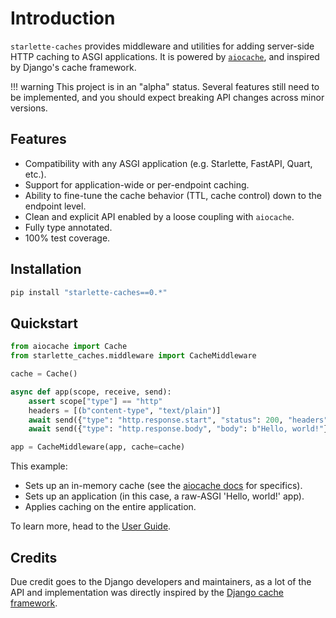 # Introduction

`starlette-caches` provides middleware and utilities for adding server-side HTTP caching to ASGI applications. It is powered by [`aiocache`](https://aiocache.aio-libs.org/en/latest/), and inspired by Django's cache framework.

!!! warning
    This project is in an "alpha" status. Several features still need to be implemented, and you should expect breaking API changes across minor versions.

## Features

- Compatibility with any ASGI application (e.g. Starlette, FastAPI, Quart, etc.).
- Support for application-wide or per-endpoint caching.
- Ability to fine-tune the cache behavior (TTL, cache control) down to the endpoint level.
- Clean and explicit API enabled by a loose coupling with `aiocache`.
- Fully type annotated.
- 100% test coverage.

## Installation

```bash
pip install "starlette-caches==0.*"
```

## Quickstart

```python
from aiocache import Cache
from starlette_caches.middleware import CacheMiddleware

cache = Cache()

async def app(scope, receive, send):
    assert scope["type"] == "http"
    headers = [(b"content-type", "text/plain")]
    await send({"type": "http.response.start", "status": 200, "headers": headers})
    await send({"type": "http.response.body", "body": b"Hello, world!"})

app = CacheMiddleware(app, cache=cache)
```

This example:

- Sets up an in-memory cache (see the [aiocache docs](https://aiocache.aio-libs.org/en/latest/) for specifics).
- Sets up an application (in this case, a raw-ASGI 'Hello, world!' app).
- Applies caching on the entire application.

To learn more, head to the [User Guide](usage/index.md).

## Credits

Due credit goes to the Django developers and maintainers, as a lot of the API and implementation was directly inspired by the [Django cache framework](https://docs.djangoproject.com/en/2.2/topics/cache/).
